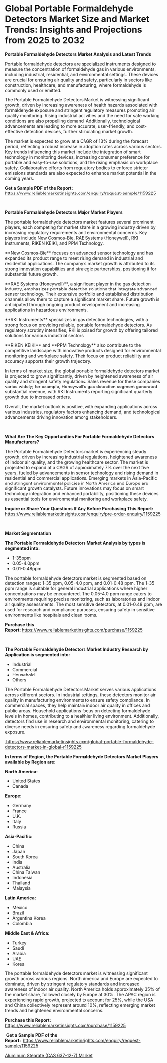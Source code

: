<p><h1>Global Portable Formaldehyde Detectors Market Size and Market Trends: Insights and Projections from 2025 to 2032</h1></p><p><strong>Portable Formaldehyde Detectors Market Analysis and Latest Trends</strong></p>
<p><p>Portable formaldehyde detectors are specialized instruments designed to measure the concentration of formaldehyde gas in various environments, including industrial, residential, and environmental settings. These devices are crucial for ensuring air quality and safety, particularly in sectors like construction, healthcare, and manufacturing, where formaldehyde is commonly used or emitted.</p><p>The Portable Formaldehyde Detectors Market is witnessing significant growth, driven by increasing awareness of health hazards associated with formaldehyde exposure and stringent regulatory measures promoting air quality monitoring. Rising industrial activities and the need for safe working conditions are also propelling demand. Additionally, technological advancements are leading to more accurate, user-friendly, and cost-effective detection devices, further stimulating market growth.</p><p>The market is expected to grow at a CAGR of 13% during the forecast period, reflecting a robust increase in adoption rates across various sectors. Key trends influencing this market include the integration of smart technology in monitoring devices, increasing consumer preference for portable and easy-to-use solutions, and the rising emphasis on workplace safety. Collaborative efforts from regulatory bodies to enforce stricter emissions standards are also expected to enhance market potential in the coming years.</p></p>
<p><strong>Get a Sample PDF of the Report:&nbsp;</strong> <a href="https://www.reliablemarketinsights.com/enquiry/request-sample/1159225?utm_campaign=3014&utm_medium=2&utm_source=Github&utm_content=ia&utm_term=22032025&utm_id=portable-formaldehyde-detectors">https://www.reliablemarketinsights.com/enquiry/request-sample/1159225</a></p>
<p>&nbsp;</p>
<p><strong>Portable Formaldehyde Detectors Major Market Players</strong></p>
<p><p>The portable formaldehyde detectors market features several prominent players, each competing for market share in a growing industry driven by increasing regulatory requirements and environmental concerns. Key players include New Cosmos-Bie, RAE Systems (Honeywell), RKI Instruments, RIKEN KEIKI, and PPM Technology.</p><p>**New Cosmos-Bie** focuses on advanced sensor technology and has expanded its product range to meet rising demand in industrial and residential applications. The company's market growth is attributed to its strong innovation capabilities and strategic partnerships, positioning it for substantial future growth.</p><p>**RAE Systems (Honeywell)**, a significant player in the gas detection industry, emphasizes portable detection solutions that integrate advanced sensor technology. Their extensive portfolio and established distribution channels allow them to capture a significant market share. Future growth is anticipated through ongoing product development and increasing applications in hazardous environments.</p><p>**RKI Instruments** specializes in gas detection technologies, with a strong focus on providing reliable, portable formaldehyde detectors. As regulatory scrutiny intensifies, RKI is poised for growth by offering tailored solutions for various industrial sectors.</p><p>**RIKEN KEIKI** and **PPM Technology** also contribute to the competitive landscape with innovative products designed for environmental monitoring and workplace safety. Their focus on product reliability and accuracy supports their growth trajectory.</p><p>In terms of market size, the global portable formaldehyde detectors market is projected to grow significantly, driven by heightened awareness of air quality and stringent safety regulations. Sales revenue for these companies varies widely; for example, Honeywell's gas detection segment generated substantial revenue, with RKI Instruments reporting significant quarterly growth due to increased orders.</p><p>Overall, the market outlook is positive, with expanding applications across various industries, regulatory factors enhancing demand, and technological advancements driving innovation among stakeholders.</p></p>
<p>&nbsp;</p>
<p><strong>What Are The Key Opportunities For Portable Formaldehyde Detectors Manufacturers?</strong></p>
<p><p>The Portable Formaldehyde Detectors market is experiencing steady growth, driven by increasing industrial regulations, heightened awareness of indoor air quality, and the growing healthcare sector. The market is projected to expand at a CAGR of approximately 7% over the next five years, fueled by advancements in sensor technology and rising demand in residential and commercial applications. Emerging markets in Asia-Pacific and stringent environmental policies in North America and Europe are significant growth catalysts. Future innovations may focus on smart technology integration and enhanced portability, positioning these devices as essential tools for environmental monitoring and workplace safety.</p></p>
<p><strong>Inquire or Share Your Questions If Any Before Purchasing This Report:</strong> <a href="https://www.reliablemarketinsights.com/enquiry/pre-order-enquiry/1159225?utm_campaign=3014&utm_medium=2&utm_source=Github&utm_content=ia&utm_term=22032025&utm_id=portable-formaldehyde-detectors">https://www.reliablemarketinsights.com/enquiry/pre-order-enquiry/1159225</a></p>
<p>&nbsp;</p>
<p><strong>Market Segmentation</strong></p>
<p><strong>The Portable Formaldehyde Detectors Market Analysis by types is segmented into:</strong></p>
<p><ul><li>1-35ppm</li><li>0.05-4.0ppm</li><li>0.01-0.48ppm</li></ul></p>
<p><p>The portable formaldehyde detectors market is segmented based on detection ranges: 1-35 ppm, 0.05-4.0 ppm, and 0.01-0.48 ppm. The 1-35 ppm range is suitable for general industrial applications where higher concentrations may be encountered. The 0.05-4.0 ppm range caters to environments requiring precise monitoring, such as laboratories and indoor air quality assessments. The most sensitive detectors, at 0.01-0.48 ppm, are used for research and compliance purposes, ensuring safety in sensitive environments like hospitals and clean rooms.</p></p>
<p><strong>Purchase this Report:&nbsp;</strong><a href="https://www.reliablemarketinsights.com/purchase/1159225?utm_campaign=3014&utm_medium=2&utm_source=Github&utm_content=ia&utm_term=22032025&utm_id=portable-formaldehyde-detectors">https://www.reliablemarketinsights.com/purchase/1159225</a></p>
<p>&nbsp;</p>
<p><strong>The Portable Formaldehyde Detectors Market Industry Research by Application is segmented into:</strong></p>
<p><ul><li>Industrial</li><li>Commercial</li><li>Household</li><li>Others</li></ul></p>
<p><p>The Portable Formaldehyde Detectors Market serves various applications across different sectors. In industrial settings, these detectors monitor air quality in manufacturing environments to ensure safety compliance. In commercial spaces, they help maintain indoor air quality in offices and public areas. Household applications focus on detecting formaldehyde levels in homes, contributing to a healthier living environment. Additionally, detectors find use in research and environmental monitoring, catering to diverse needs in ensuring safety and awareness regarding formaldehyde exposure.</p></p>
<p><a href="https://www.reliablemarketinsights.com/global-portable-formaldehyde-detectors-market-in-global-r1159225?utm_campaign=3014&utm_medium=2&utm_source=Github&utm_content=ia&utm_term=22032025&utm_id=portable-formaldehyde-detectors">&nbsp;https://www.reliablemarketinsights.com/global-portable-formaldehyde-detectors-market-in-global-r1159225</a></p>
<p><strong>In terms of Region, the Portable Formaldehyde Detectors Market Players available by Region are:</strong></p>
<p>
    <p> <strong> North America: </strong>
        <ul>
            <li>United States</li>
            <li>Canada</li>
        </ul>
        </p> 
    <p> <strong> Europe: </strong>
        <ul>
            <li>Germany</li>
            <li>France</li>
            <li>U.K.</li>
            <li>Italy</li>
            <li>Russia</li>
        </ul>
        </p> 
    <p> <strong> Asia-Pacific: </strong>
        <ul>
            <li>China</li>
            <li>Japan</li>
            <li>South Korea</li>
            <li>India</li>
            <li>Australia</li>
            <li>China Taiwan</li>
            <li>Indonesia</li>
            <li>Thailand</li>
            <li>Malaysia</li>
        </ul>
        </p> 
    <p> <strong> Latin America: </strong>
        <ul>
            <li>Mexico</li>
            <li>Brazil</li>
            <li>Argentina Korea</li>
            <li>Colombia</li>
        </ul>
        </p> 
    <p> <strong> Middle East & Africa: </strong>
        <ul>
            <li>Turkey</li>
            <li>Saudi</li>
            <li>Arabia</li>
            <li>UAE</li>
            <li>Korea</li>
        </ul>
    </p>
    </p>
<p><p>The portable formaldehyde detectors market is witnessing significant growth across various regions. North America and Europe are expected to dominate, driven by stringent regulatory standards and increased awareness of indoor air quality. North America holds approximately 35% of the market share, followed closely by Europe at 30%. The APAC region is experiencing rapid growth, projected to account for 25%, while the USA and China collectively represent around 10%, reflecting emerging market trends and heightened environmental concerns.</p></p>
<p><strong>Purchase this Report: </strong><a href="https://www.reliablemarketinsights.com/purchase/1159225?utm_campaign=3014&utm_medium=2&utm_source=Github&utm_content=ia&utm_term=22032025&utm_id=portable-formaldehyde-detectors">https://www.reliablemarketinsights.com/purchase/1159225</a></p>
<p>&nbsp;<strong>Get a Sample PDF of the Report:&nbsp;&nbsp;</strong><a href="https://www.reliablemarketinsights.com/enquiry/request-sample/1159225?utm_campaign=3014&utm_medium=2&utm_source=Github&utm_content=ia&utm_term=22032025&utm_id=portable-formaldehyde-detectors">https://www.reliablemarketinsights.com/enquiry/request-sample/1159225</a></p>
<p><strong></strong></p>
<p><p><a href="https://github.com/lalolatiot/Market-Research-Report-List-1/blob/main/aluminum-stearate-cas-637-12-7-market.md?utm_campaign=3014&utm_medium=2&utm_source=Github&utm_content=ia&utm_term=22032025&utm_id=portable-formaldehyde-detectors">Aluminum Stearate (CAS 637-12-7) Market</a></p></p>
